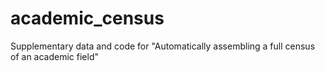 # academic_census
Supplementary data and code for "Automatically assembling a full census of an academic field"
